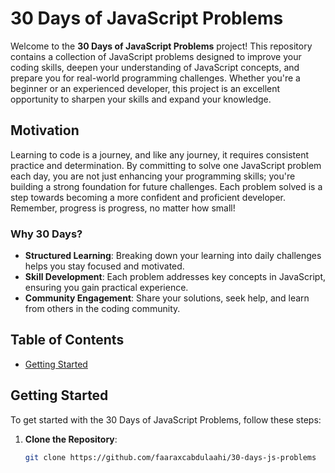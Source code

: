 # 30 Days of JavaScript Problems

Welcome to the **30 Days of JavaScript Problems** project! This repository contains a collection of JavaScript problems designed to improve your coding skills, deepen your understanding of JavaScript concepts, and prepare you for real-world programming challenges. Whether you're a beginner or an experienced developer, this project is an excellent opportunity to sharpen your skills and expand your knowledge.

## Motivation

Learning to code is a journey, and like any journey, it requires consistent practice and determination. By committing to solve one JavaScript problem each day, you are not just enhancing your programming skills; you're building a strong foundation for future challenges. Each problem solved is a step towards becoming a more confident and proficient developer. Remember, progress is progress, no matter how small!

### Why 30 Days?

- **Structured Learning**: Breaking down your learning into daily challenges helps you stay focused and motivated.
- **Skill Development**: Each problem addresses key concepts in JavaScript, ensuring you gain practical experience.
- **Community Engagement**: Share your solutions, seek help, and learn from others in the coding community.

## Table of Contents

- [Getting Started](#getting-started)

## Getting Started

To get started with the 30 Days of JavaScript Problems, follow these steps:

1. **Clone the Repository**:
   ```bash
   git clone https://github.com/faaraxcabdulaahi/30-days-js-problems
